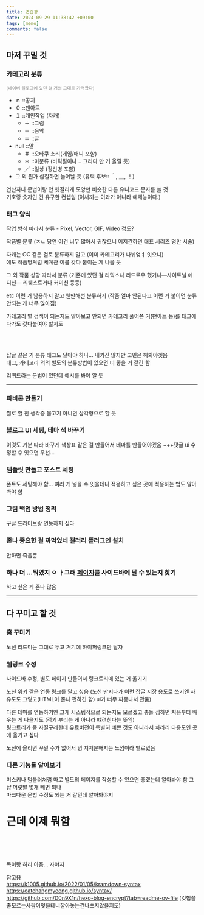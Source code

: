 ```yaml
---
title: 연습장
date: 2024-09-29 11:38:42 +09:00
tags: [memo]		
comments: false
---
```


## 마저 꾸밀 것

### 카테고리 분류

<small style="color: #888888;">(네이버 블로그에 있던 걸 거의 그대로 가져왔다)</small>

- ｎ ::공지
- ０ ::팬아트
- １ ::개인작업 (자캐)
  - ＋ ::그림
  - － ::음악
  - ＝ ::글
- null ::말
  - ＃ ::오타쿠 소리(게임/애니 포함)
  - ＊ ::미분류 (비틱질이나 .. 그리다 만 거 올릴 듯)
  - ／ ::일상 (정신병 포함)
- 그 외 뭔가 삽질하면 늘어날 듯 (유력 후보:: ＾, ＿, ！)

연산자나 문법이랑 안 헷갈리게 모양만 비슷한 다른 유니코드 문자를 쓸 것  
기호랑 숫자인 건 유구한 컨셉임 (이새끼는 이과가 아니라 예체능이다.)

### 태그 양식

작업 방식 따라서 분류 - Pixel, Vector, GIF, Video 정도?

작품별 분류 (ㅈㄴ 당연 이건 너무 많아서 귀찮으니 어지간하면 대표 시리즈 명만 서술)

자캐는 OC 같은 걸로 분류하지 말고 (이미 카테고리가 나뉘엊ㅕ 잇으니)  
얘도 작품명처럼 세계관 이름 갖다 붙이는 게 나을 듯

그 외 작품 성향 따라서 분류 (기존에 있던 걸 리믹스나 리드로우 했거나―사이트널 에디션― 리퀘스트거나 커미션 등등)

etc 이런 거 남용하지 말고 웬만해선 분류하기 (작품 얼마 안된다고 이런 거 붙이면 분류 안되는 게 너무 많아짐)

카테고리 별 검색이 되는지도 알아보고 안되면 카테고리 풀어쓴 거(팬아트 등)를 태그에다가도 갖다붙여야 할지도

</br>

</br>

잡글 같은 거 분류 태그도 달아야 하나... 내키진 않지만 고민은 해봐야겟음  
태그, 카테고리 외의 별도의 분류방법이 있으면 더 좋을 거 같긴 함

리퀴드라는 문법이 있던데 예시를 봐야 알 듯

---

### 파비콘 만들기

뭘로 할 진 생각중 물고기 아니면 삼각형으로 할 듯

### 블로그 UI 세팅, 테마 색 바꾸기

이것도 기분 따라 바꾸게 색상표 같은 걸 만들어서 테마를 만들어야겠음 +++댓글 ui 수정할 수 잇으면 우선...
### 템플릿 만들고 포스트 세팅

폰트도 세팅해야 함... 여러 개 넣을 수 잇을테니 적용하고 싶은 곳에 적용하는 법도 알아봐야 함

### 그림 백업 방법 정리

구글 드라이브랑 연동하지 싶다

### 존나 중요한 걸 까먹었네 갤러리 플러그인 설치

안하면 죽음뿐

### 하나 더 ...뭐였지 ㅇ ㅏ그래 [페이지](#다른-기능들-알아보기)를 사이드바에 달 수 있는지 찾기

하고 싶은 게 존나 많음

---

## 다 꾸미고 할 것

### 홈 꾸미기

노션 리드미는 그대로 두고 거기에 하이퍼링크만 달자

### 웹링크 수정

사이드바 수정, 별도 페이지 만들어서 링크트리에 있는 거 옮기기

노션 위키 같은 연동 링크를 달고 싶음 (노션 만지다가 이런 잡글 저장 용도로 쓰기엔 자유도도 그렇고(HTML이 존나 편하긴 함) ui가 너무 짜증나서 관둠)

다른 테마를 연동하기엔 그게 시스템적으로 되는지도 모르겠고 충돌 심하면 처음부터 배우는 게 나을지도 (객기 부리는 게 아니라 떄려친다는 뜻임)  
링크트리가 좀 자질구레한데 유료버전이 특별히 예쁜 것도 아니라서 차라리 다용도인 곳에 옮기고 싶다 

노션에 올리면 꾸밀 수가 없어서 영 지저분해지는 느낌이라 별로였음

### 다른 기능들 알아보기

미스키나 텀블러처럼 따로 별도의 페이지를 작성할 수 있으면 좋겠는데 알아봐야 함 그냥 머릿말 몇개 빼면 되나  
마크다운 문법 수정도 되는 거 같던데 알아봐야지

# 근데 이제 뭐함
</br>

</br>

</br>

목이랑 허리 아픔... 자야지

참고용  
<https://k1005.github.io/2022/01/05/kramdown-syntax>  
<https://eatchangmyeong.github.io/syntax/>  
<https://github.com/D0n9X1n/hexo-blog-encrypt?tab=readme-ov-file> (깃헙쓸줄모르는사람이잇을테니깔아놓는건나쁘지않을지도)